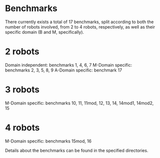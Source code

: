 # Benchmarks

There currently exists a total of 17 benchmarks, split according to both the number of robots involved, from 2 to 4 robots, respectively, as well as their specific domain (B and M, specifically). 

# 2 robots
Domain independent: benchmarks 1, 4, 6, 7
M-Domain specific: benchmarks 2, 3, 5, 8, 9
A-Domain specific: benchmark 17

# 3 robots
M-Domain specific: benchmarks 10, 11, 11mod, 12, 13, 14, 14mod1, 14mod2, 15

# 4 robots
M-Domain specific: benchmarks 15mod, 16

Details about the benchmarks can be found in the specified directories.
